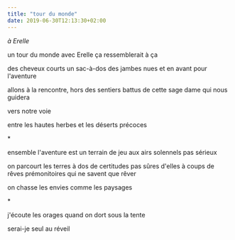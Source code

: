 ```yaml
---
title: "tour du monde"
date: 2019-06-30T12:13:30+02:00
---
```


*à Erelle*


un tour du monde avec Erelle
ça ressemblerait à ça

des cheveux courts un sac-à-dos des jambes nues
et en avant pour l'aventure

allons à la rencontre, hors des sentiers battus
de cette sage dame qui nous guidera

vers notre voie

entre les hautes herbes et les déserts précoces

\*

ensemble l'aventure est un terrain de jeu
aux airs solennels pas sérieux

on parcourt les terres à dos de certitudes pas sûres d'elles
à coups de rêves prémonitoires qui ne savent que rêver

on chasse les envies comme les paysages

\*

j'écoute les orages quand on dort sous la tente

serai-je seul au réveil
